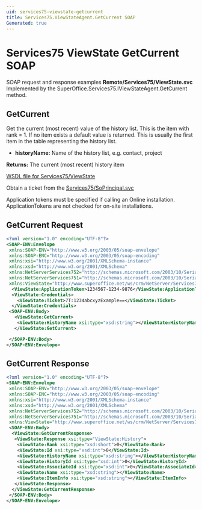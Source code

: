 ```yaml
---
uid: services75-viewstate-getcurrent
title: Services75.ViewStateAgent.GetCurrent SOAP
Generated: true
---
```


# Services75 ViewState GetCurrent SOAP

SOAP request and response examples **Remote/Services75/ViewState.svc**
Implemented by the <see cref="M:SuperOffice.Services75.IViewStateAgent.GetCurrent">SuperOffice.Services75.IViewStateAgent.GetCurrent</see> method.

## GetCurrent

Get the current (most recent) value of the history list. This is the item with rank = 1. If no item exists a default value is returned. This is usually the first item in the table representing the history list.

* **historyName:** Name of the history list, e.g. contact, project

**Returns:** The current (most recent) history item


[WSDL file for Services75/ViewState](../Services75-ViewState.md)

Obtain a ticket from the [Services75/SoPrincipal.svc](../SoPrincipal/SoPrincipal.md)

Application tokens must be specified if calling an Online installation. ApplicationTokens are not checked for on-site installations.

## GetCurrent Request

```xml
<?xml version="1.0" encoding="UTF-8"?>
<SOAP-ENV:Envelope
 xmlns:SOAP-ENV="http://www.w3.org/2003/05/soap-envelope"
 xmlns:SOAP-ENC="http://www.w3.org/2003/05/soap-encoding"
 xmlns:xsi="http://www.w3.org/2001/XMLSchema-instance"
 xmlns:xsd="http://www.w3.org/2001/XMLSchema"
 xmlns:NetServerServices752="http://schemas.microsoft.com/2003/10/Serialization/Arrays"
 xmlns:NetServerServices751="http://schemas.microsoft.com/2003/10/Serialization/"
 xmlns:ViewState="http://www.superoffice.net/ws/crm/NetServer/Services75">
  <ViewState:ApplicationToken>1234567-1234-9876</ViewState:ApplicationToken>
  <ViewState:Credentials>
    <ViewState:Ticket>7T:1234abcxyzExample==</ViewState:Ticket>
  </ViewState:Credentials>
 <SOAP-ENV:Body>
   <ViewState:GetCurrent>
    <ViewState:HistoryName xsi:type="xsd:string"></ViewState:HistoryName>
   </ViewState:GetCurrent>

 </SOAP-ENV:Body>
</SOAP-ENV:Envelope>

```


## GetCurrent Response

```xml
<?xml version="1.0" encoding="UTF-8"?>
<SOAP-ENV:Envelope
 xmlns:SOAP-ENV="http://www.w3.org/2003/05/soap-envelope"
 xmlns:SOAP-ENC="http://www.w3.org/2003/05/soap-encoding"
 xmlns:xsi="http://www.w3.org/2001/XMLSchema-instance"
 xmlns:xsd="http://www.w3.org/2001/XMLSchema"
 xmlns:NetServerServices752="http://schemas.microsoft.com/2003/10/Serialization/Arrays"
 xmlns:NetServerServices751="http://schemas.microsoft.com/2003/10/Serialization/"
 xmlns:ViewState="http://www.superoffice.net/ws/crm/NetServer/Services75">
 <SOAP-ENV:Body>
  <ViewState:GetCurrentResponse>
   <ViewState:Response xsi:type="ViewState:History">
    <ViewState:Rank xsi:type="xsd:short">0</ViewState:Rank>
    <ViewState:Id xsi:type="xsd:int">0</ViewState:Id>
    <ViewState:HistoryName xsi:type="xsd:string"></ViewState:HistoryName>
    <ViewState:HistoryId xsi:type="xsd:int">0</ViewState:HistoryId>
    <ViewState:AssociateId xsi:type="xsd:int">0</ViewState:AssociateId>
    <ViewState:Name xsi:type="xsd:string"></ViewState:Name>
    <ViewState:ItemInfo xsi:type="xsd:string"></ViewState:ItemInfo>
   </ViewState:Response>
  </ViewState:GetCurrentResponse>
 </SOAP-ENV:Body>
</SOAP-ENV:Envelope>

```

